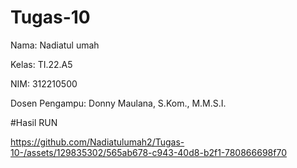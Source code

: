 # Tugas-10
Nama: Nadiatul umah

Kelas: TI.22.A5

NIM: 312210500

Dosen Pengampu: Donny Maulana, S.Kom., M.M.S.I.

#Hasil RUN


https://github.com/Nadiatulumah2/Tugas-10-/assets/129835302/565ab678-c943-40d8-b2f1-780866698f70

